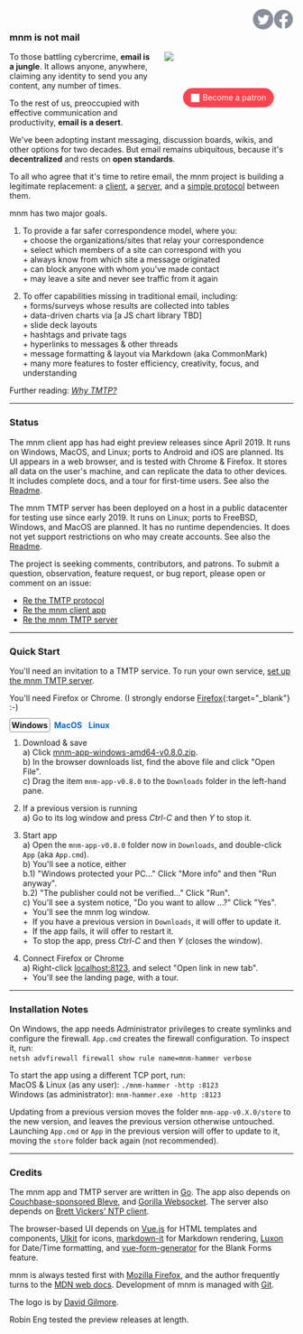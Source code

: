 <a href="https://facebook.com/mnmnotmail"><img width="36" align="right" src="icon-fb-gray-58.png"></a>
<a href="https://twitter.com/mnmnotmail"><img width="36" align="right" src="icon-tw-gray.svg"></a> &nbsp;

### mnm is not mail

<img width="300" hspace="2" style="max-width:45%" align="right"
     src="https://user-images.githubusercontent.com/458838/65545951-535f6980-decb-11e9-8f46-6122198097b0.png">
<div style="margin:4em 2px 1.5em 22px; width:300px; max-width:45%; float:right; clear:both; text-align:center;">
   <a href="https://www.patreon.com/networkimprov" title="Support mnm on Patreon" style="border-radius:9999px; padding:0.6em 1em; background-color:#ff424d; color:#fff; text-decoration:none; white-space:nowrap;"><img src="icon-pat-white-1080.png" height="16" style="margin-right:0.4em; vertical-align:-0.2em; height:1.1em">Become a patron</a>
</div>

To those battling cybercrime, __email is a jungle__. 
It allows anyone, anywhere, claiming any identity to send you any content, any number of times. 

To the rest of us, preoccupied with effective communication and productivity, __email is a desert__.

We've been adopting instant messaging, discussion boards, wikis, and other options for two decades. 
But email remains ubiquitous, because it's __decentralized__ and rests on __open standards__. 

To all who agree that it's time to retire email, the mnm project is building a legitimate replacement: 
a [client](https://github.com/networkimprov/mnm-hammer),
a [server](https://github.com/networkimprov/mnm), and 
a [simple protocol](https://github.com/networkimprov/mnm/blob/master/Protocol.md) between them. 

mnm has two major goals.

1. To provide a far safer correspondence model, where you:  
\+ choose the organizations/sites that relay your correspondence  
\+ select which members of a site can correspond with you  
\+ always know from which site a message originated  
\+ can block anyone with whom you've made contact  
\+ may leave a site and never see traffic from it again  

2. To offer capabilities missing in traditional email, including:  
\+ forms/surveys whose results are collected into tables  
\+ data-driven charts via [a JS chart library TBD]  
\+ slide deck layouts  
\+ hashtags and private tags  
\+ hyperlinks to messages &amp; other threads  
\+ message formatting &amp; layout via Markdown (aka CommonMark)  
\+ many more features to foster efficiency, creativity, focus, and understanding  

Further reading: [_Why TMTP?_](rationale.html) 

---
### Status

The mnm client app has had eight preview releases since April 2019. 
It runs on Windows, MacOS, and Linux; ports to Android and iOS are planned. 
Its UI appears in a web browser, and is tested with Chrome & Firefox. 
It stores all data on the user's machine, and can replicate the data to other devices. 
It includes complete docs, and a tour for first-time users. 
See also the [Readme](https://github.com/networkimprov/mnm-hammer/blob/master/README.md). 

The mnm TMTP server has been deployed on a host in a public datacenter for testing use since early 2019. 
It runs on Linux; ports to FreeBSD, Windows, and MacOS are planned. 
It has no runtime dependencies. 
It does not yet support restrictions on who may create accounts. 
See also the [Readme](https://github.com/networkimprov/mnm/blob/master/README.md). 

The project is seeking comments, contributors, and patrons. 
To submit a question, observation, feature request, or bug report, please open or comment on an issue:

- [Re the TMTP protocol](https://github.com/networkimprov/mnm/issues)
- [Re the mnm client app](https://github.com/networkimprov/mnm-hammer/issues)
- [Re the mnm TMTP server](https://github.com/networkimprov/mnm/issues)

---
### Quick Start

You'll need an invitation to a TMTP service. 
To run your own service, [set up the mnm TMTP server](https://github.com/networkimprov/mnm/blob/master/README.md#quick-start).

You'll need Firefox or Chrome. (I strongly endorse [Firefox](https://www.mozilla.org/en-US/firefox/){:target="_blank"} :-)

<style>
.tab {
   border: 1px solid transparent;
   border-radius: 4px;
   padding: 0.2em;
   cursor: pointer;
   color: #0366d6;
   font-weight: bold;
}
.tab:hover {
   text-decoration: underline;
}
.tab.shown {
   border-color: #888;
   cursor: default;
   color: inherit;
   text-decoration: none;
}
</style>
<script>
var gSelect = 'windows';
function selectTab(iSet) {
   if (iSet === gSelect)
      return;
   document.getElementById('select-'+ gSelect).style.display = 'none';
   document.getElementById('select-'+ iSet).style.display = 'block';
   document.getElementById('tab-'+ gSelect).classList.toggle('shown');
   document.getElementById('tab-'+ iSet).classList.toggle('shown');
   gSelect = iSet;
}
</script>
<span id="tab-windows" class="tab shown" onclick="selectTab('windows')">Windows</span>
<span id="tab-macos"   class="tab"       onclick="selectTab('macos')">MacOS</span>
<span id="tab-linux"   class="tab"       onclick="selectTab('linux')">Linux</span>

<div id="select-windows" style="display:block" markdown="1">

1. Download & save  
a) Click [mnm-app-windows-amd64-v0.8.0.zip](https://github.com/networkimprov/mnm-hammer/releases/download/v0.8.0/mnm-app-windows-amd64-v0.8.0.zip).  
b) In the browser downloads list, find the above file and click "Open File".  
c) Drag the item `mnm-app-v0.8.0` to the `Downloads` folder in the left-hand pane.

1. If a previous version is running  
a) Go to its log window and press _Ctrl-C_ and then _Y_ to stop it.

1. Start app  
a) Open the `mnm-app-v0.8.0` folder now in `Downloads`, and double-click `App` (aka `App.cmd`).  
b) You'll see a notice, either  
b.1) "Windows protected your PC..." Click "More info" and then "Run anyway".  
b.2) "The publisher could not be verified..." Click "Run".  
c) You'll see a system notice, "Do you want to allow ...?" Click "Yes".  
+&nbsp; You'll see the mnm log window.  
+&nbsp; If you have a previous version in `Downloads`, it will offer to update it.  
+&nbsp; If the app fails, it will offer to restart it.  
+&nbsp; To stop the app, press _Ctrl-C_ and then _Y_ (closes the window).

1. Connect Firefox or Chrome  
a) Right-click [localhost:8123](http://localhost:8123/), and select "Open link in new tab".  
+&nbsp; You'll see the landing page, with a tour.

</div><div id="select-macos" style="display:none" markdown="1">

1. Download & save  
a) Click [mnm-app-macos-v0.8.0.tgz](https://github.com/networkimprov/mnm-hammer/releases/download/v0.8.0/mnm-app-macos-v0.8.0.tgz).  
b) In the browser downloads list, find the file above and click "Open File".

1. If a previous version is running  
a) Go to its log window and press _Ctrl-C_ to stop it, then close the window.

1. Start app  
a) Open the `mnm-app-v0.8.0` folder now in `Downloads`, Ctrl-click on `App`, and select "Open".  
b) You'll see a notice, "_App_ is from an unidentified developer..." Click "Open".  
+&nbsp; You'll see the mnm log window.  
+&nbsp; If you have a previous version in `Downloads`, it will offer to update it.  
+&nbsp; If the app fails, it will offer to restart it.  
+&nbsp; To stop the app, press _Ctrl-C_, then close the window.

1. Connect Firefox or Chrome  
a) Ctrl-click (or two-finger tap) [localhost:8123](http://localhost:8123/), and select "Open link in new tab".  
+&nbsp; You'll see the landing page, with a tour.

</div><div id="select-linux" style="display:none" markdown="1">

1. Download & save  
a) Click [mnm-app-linux-amd64-v0.8.0.tgz](https://github.com/networkimprov/mnm-hammer/releases/download/v0.8.0/mnm-app-linux-amd64-v0.8.0.tgz).  
b) Extract the downloaded file, e.g. `tar xzf mnm-app-linux-amd64-v0.8.0.tgz`

1. If a previous version is running  
a) Go to its log window and press _Ctrl-C_ to stop it.

1. Start app  
a) Open the extracted `mnm-app-v0.8.0` folder, and double-click `App`.  
+&nbsp; You'll see the mnm log window.  
+&nbsp; If you have a previous version in the parent folder, it will offer to update it.  
+&nbsp; If the app fails, it will offer to restart it.  
+&nbsp; To stop the app, press _Ctrl-C_ (closes the window).

1. Connect Firefox or Chrome  
a) Right-click [localhost:8123](http://localhost:8123/), and select "Open link in new tab".  
+&nbsp; You'll see the landing page, with a tour.

</div>

---
### Installation Notes

On Windows, the app needs Administrator privileges to create symlinks and configure the firewall. 
`App.cmd` creates the firewall configuration. To inspect it, run:  
`netsh advfirewall firewall show rule name=mnm-hammer verbose`

To start the app using a different TCP port, run:  
MacOS & Linux (as any user): `./mnm-hammer -http :8123`  
Windows (as administrator): `mnm-hammer.exe -http :8123`

Updating from a previous version moves the folder `mnm-app-v0.X.0/store` to the new version, 
and leaves the previous version otherwise untouched. 
Launching `App.cmd` or `App` in the previous version will offer to update to it, 
moving the `store` folder back again (not recommended).

---
### Credits

<p>The mnm app and TMTP server are written in
<a target="_blank" href="https://golang.org/">Go</a>.
The app also depends on
<a target="_blank" href="https://github.com/blevesearch/bleve">Couchbase-sponsored Bleve</a>, and
<a target="_blank" href="https://github.com/gorilla/websocket">Gorilla Websocket</a>.
The server also depends on
<a target="_blank" href="https://github.com/beevik/ntp">Brett Vickers' NTP client</a>.
</p>

<p>The browser-based UI depends on
<a target="_blank" href="https://vuejs.org/">Vue.js</a> for HTML templates and components,
<a target="_blank" href="https://getuikit.com/">UIkit</a> for icons,
<a target="_blank" href="https://github.com/markdown-it/markdown-it">markdown-it</a>
for Markdown rendering,
<a target="_blank" href="https://github.com/moment/luxon">Luxon</a> for Date/Time formatting, and
<a target="_blank" href="https://github.com/vue-generators/vue-form-generator">vue-form-generator</a>
for the Blank Forms feature.
</p>

<p>mnm is always tested first with
<a target="_blank" href="https://www.mozilla.org/">Mozilla Firefox</a>,
and the author frequently turns to the
<a target="_blank" href="https://developer.mozilla.org/">MDN web docs</a>.
Development of mnm is managed with
<a target="_blank" href="https://git-scm.com/">Git</a>.
</p>

<p>The logo is by
<a target="_blank" href="https://david-gilmore.com/portfolio/">David Gilmore</a>.
</p>

<p>Robin Eng tested the preview releases at length.
</p>
